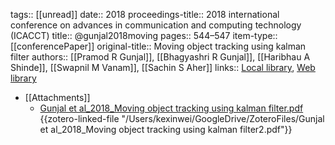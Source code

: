 tags:: [[unread]]
date:: 2018
proceedings-title:: 2018 international conference on advances in communication and computing technology (ICACCT)
title:: @gunjal2018moving
pages:: 544–547
item-type:: [[conferencePaper]]
original-title:: Moving object tracking using kalman filter
authors:: [[Pramod R Gunjal]], [[Bhagyashri R Gunjal]], [[Haribhau A Shinde]], [[Swapnil M Vanam]], [[Sachin S Aher]]
links:: [Local library](zotero://select/library/items/FQNRB344), [Web library](https://www.zotero.org/users/6786528/items/FQNRB344)

- [[Attachments]]
	- [Gunjal et al_2018_Moving object tracking using kalman filter.pdf](zotero://select/library/items/68JEKZLD) {{zotero-linked-file "/Users/kexinwei/GoogleDrive/ZoteroFiles/Gunjal et al_2018_Moving object tracking using kalman filter2.pdf"}}